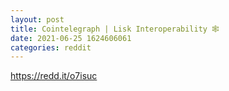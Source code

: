 ```yaml
--- 
layout: post 
title: Cointelegraph | Lisk Interoperability 🕸️ 
date: 2021-06-25 1624606061 
categories: reddit 
--- 
```

https://redd.it/o7isuc